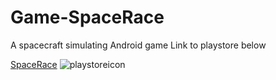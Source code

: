 # Game-SpaceRace
A spacecraft simulating Android game
Link to playstore below

[SpaceRace](https://play.google.com/store/apps/details?id=com.DefaultCompany.SpaceRace)
![playstoreicon](https://github.com/AaronRM2003/Game-SpaceRace/assets/133229722/b82e5cc8-eadd-4161-9058-18a5e74d9594)

